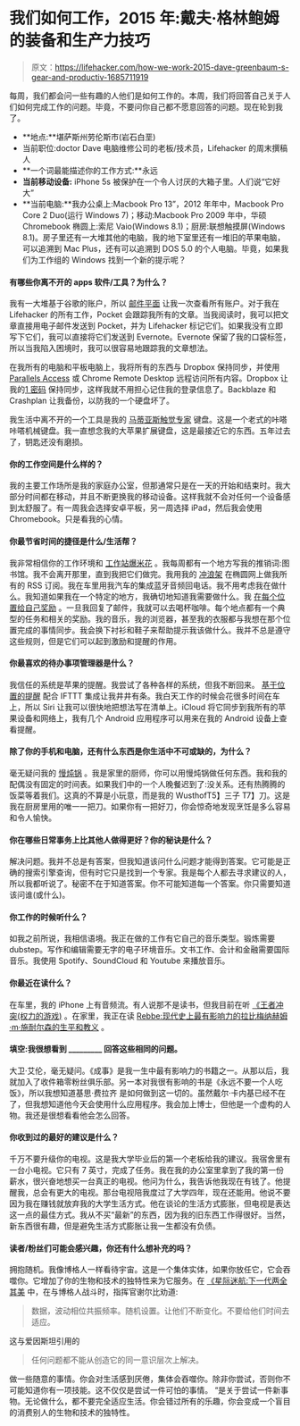# 我们如何工作，2015 年:戴夫·格林鲍姆的装备和生产力技巧

> 原文：<https://lifehacker.com/how-we-work-2015-dave-greenbaum-s-gear-and-productiv-1685711919>

每周，我们都会问一些有趣的人他们是如何工作的。本周，我们将回答自己关于人们如何完成工作的问题。毕竟，不要问你自己都不愿意回答的问题。现在轮到我了。



*   **地点:**堪萨斯州劳伦斯市(岩石白垩)
*   当前职位:doctor Dave 电脑维修公司的老板/技术员，Lifehacker 的周末撰稿人
*   **一个词最能描述你的工作方式:**永远
*   **当前移动设备:** iPhone 5s 被保护在一个令人讨厌的大箱子里。人们说“它好大”
*   **当前电脑:**我办公桌上:Macbook Pro 13”，2012 年年中，Macbook Pro Core 2 Duo(运行 Windows 7)；移动:Macbook Pro 2009 年中，华硕 Chromebook 椭圆上:索尼 Vaio(Windows 8.1)；厨房:联想触摸屏(Windows 8.1)。房子里还有一大堆其他的电脑，我的地下室里还有一堆旧的苹果电脑，可以追溯到 Mac Plus，还有可以追溯到 DOS 5.0 的个人电脑。毕竟，如果我们为工作组的 Windows 找到一个新的提示呢？

#### **有哪些你离不开的 apps 软件/工具？为什么？**

我有一大堆基于谷歌的账户，所以 [邮件平面](http://mailplaneapp.com/) 让我一次查看所有账户。对于我在 Lifehacker 的所有工作，Pocket 会跟踪我所有的文章。当我阅读时，我可以把文章直接用电子邮件发送到 Pocket，并为 Lifehacker 标记它们。如果我没有立即写下它们，我可以直接将它们发送到 Evernote。Evernote 保留了我的口袋标签，所以当我陷入困境时，我可以很容易地跟踪我的文章想法。

在我所有的电脑和平板电脑上，我将所有的东西与 Dropbox 保持同步，并使用 [Parallels Access](http://lifehacker.com/parallels-access-2-5-controls-your-remote-computer-from-1679503751) 或 Chrome Remote Desktop 远程访问所有内容。Dropbox 让我的[1 密码](http://lifehacker.com/behind-the-app-the-story-of-1password-1643425238) 保持同步，这样我就不用担心记住我的登录信息了。Backblaze 和 Crashplan 让我备份，以防我的一个硬盘坏了。

我生活中离不开的一个工具是我的 [马蒂亚斯触觉专家](http://matias.ca/tactilepro/) 键盘。这是一个老式的咔嗒咔嗒机械键盘。我一直想念我的大苹果扩展键盘，这是最接近它的东西。五年过去了，钥匙还没有磨损。

#### 你的工作空间是什么样的？

我的主要工作场所是我的家庭办公室，但那通常只是在一天的开始和结束时。我大部分时间都在移动，并且不断更换我的移动设备。这样我就不会对任何一个设备感到太舒服了。有一周我会选择安卓平板，另一周选择 iPad，然后我会使用 Chromebook。只是看我的心情。

#### 你最节省时间的捷径是什么/生活帮？

我非常相信你的工作环境和 [工作站爆米花](https://lifehacker.com/work-more-productively-on-your-own-by-playing-workstat-1522908803) 。我每周都有一个地方写我的推销词:图书馆。我不会离开那里，直到我把它们做完。我用我的 [冲浪架](http://lifehacker.com/the-sufrshelf-turns-exercise-equipment-into-a-walking-d-1564264528) 在椭圆网上做我所有的 RSS 订阅。我在车里用我汽车的集成蓝牙音频回电话。我不用考虑我在做什么。我知道如果我在一个特定的地方，我确切地知道我需要做什么。我 [在每个位置给自己奖励](http://lifehacker.com/give-yourself-relevant-rewards-not-random-ones-to-sta-1666723053) 。一旦我回复了邮件，我就可以去喝杯咖啡。每个地点都有一个典型的任务和相关的奖励。我的音乐，我的浏览器，甚至我的衣服都与我想在那个位置完成的事情同步。我会换下衬衫和鞋子来帮助提示我该做什么。我并不总是遵守这些规则，但是它们可以起到激励和提醒的作用。

#### 你最喜欢的待办事项管理器是什么？

我信任的系统是苹果的提醒。我尝试了各种各样的系统，但我不断回来。 [基于位置的提醒](https://lifehacker.com/the-best-clever-uses-for-location-based-reminders-1578747141) 配合 IFTTT 集成让我井井有条。我白天工作的时候会花很多时间在车上，所以 Siri 让我可以很快地把想法写在清单上。iCloud 将它同步到我所有的苹果设备和网络上，我有几个 Android 应用程序可以用来在我的 Android 设备上查看提醒。

#### 除了你的手机和电脑，还有什么东西是你生活中不可或缺的，为什么？

毫无疑问我的 [慢炖锅](https://lifehacker.com/make-almost-any-recipe-work-in-a-slow-cooker-with-this-1593228858) 。我是家里的厨师，你可以用慢炖锅做任何东西。我和我的配偶没有固定的时间表。如果我们中的一个人晚餐迟到了:没关系。还有热腾腾的饭菜等着我们。这真的不算是小玩意，而是我的 WusthofT5】三子 T7】刀。这是我在厨房里用的唯一一把刀。如果你有一把好刀，你会惊奇地发现烹饪是多么容易和令人愉快。

#### 你在哪些日常事务上比其他人做得更好？你的秘诀是什么？

解决问题。我并不总是有答案，但我知道该问什么问题才能得到答案。它可能是正确的搜索引擎查询，但有时它只是找到一个专家。我是每个人都去寻求建议的人，所以我都听说了。秘密不在于知道答案。你不可能知道每一个答案。你只需要知道该问谁(或什么)。

#### 你工作的时候听什么？

如我之前所说，我相信语境。我正在做的工作有它自己的音乐类型。锻炼需要 dubstep。写作和编辑需要无字的电子环境音乐。文书工作、会计和金融需要国际音乐。我使用 Spotify、SoundCloud 和 Youtube 来播放音乐。

#### 你最近在读什么？

在车里，我的 iPhone 上有音频流。有人说那不是读书，但我目前在听 [《王者冲突(权力的游戏)](http://www.audible.com/pd/Sci-Fi-Fantasy/A-Clash-of-Kings-Audiobook/B002UZKIBO) 。在家里，我正在读 [Rebbe:现代史上最有影响力的拉比梅纳赫姆·m·施耐尔森的生平和教义](http://www.amazon.com/Rebbe-Teachings-Menachem-Schneerson-Influential/dp/0062318985?asc_campaign=InlineText&asc_refurl=https://lifehacker.com/how-we-work-2015-dave-greenbaum-s-gear-and-productiv-1685711919&asc_source=&tag=kinjalifehackerlink-20) 。

#### 填空:我很想看到 _________ 回答这些相同的问题。

大卫·艾伦，毫无疑问。《成事》是我一生中最有影响力的书籍之一。从那以后，我就加入了收件箱零粉丝俱乐部。另一本对我很有影响的书是《永远不要一个人吃饭》，所以我想知道基思·费拉齐 是如何做到这一切的。虽然戴尔·卡内基已经不在了，但我想知道他今天会使用什么应用程序。我会加上博士，但他是一个虚构的人物。我还是很想看看他会怎么回答。

#### 你收到过的最好的建议是什么？

千万不要升级你的电视。这是我大学毕业后的第一个老板给我的建议。我宿舍里有一台小电视。它只有 7 英寸，完成了任务。我在我的办公室里拿到了我的第一份薪水，很兴奋地想买一台真正的电视。他问为什么，我告诉他我现在有钱了。他提醒我，总会有更大的电视。那台电视陪我度过了大学四年，现在还能用。他说不要因为我在赚钱就放弃我的大学生活方式。他在谈论的生活方式膨胀，但电视是表达这一点的最佳方式。我从不买“最新”的东西，因为我的旧东西工作得很好。当然，新东西很有趣，但是避免生活方式膨胀让我一生都没有负债。

#### 读者/粉丝们可能会感兴趣，你还有什么想补充的吗？

拥抱随机。我像博格人一样看待宇宙。这是一个集体实体，如果你放任它，它会吞噬你。它增加了你的生物和技术的独特性来为它服务。在 [《星际迷航:下一代两全其美](http://en.wikipedia.org/wiki/The_Best_of_Both_Worlds_%28Star_Trek:_The_Next_Generation%29) 中，在与博格人战斗时，指挥官谢尔比劝道:

> 数据，波动相位共振频率。随机设置。让他们不断变化。不要给他们时间去适应。

这与爱因斯坦引用的

> 任何问题都不能从创造它的同一意识层次上解决。

做一些随意的事情。你会对生活感到厌倦，集体会吞噬你。除非你尝试，否则你不可能知道你有一项技能。这不仅仅是尝试一件可怕的事情。 “是关于尝试一件新事物。无论做什么，都不要完全适应生活。你会错过所有的乐趣，你会变成一个盲目的消费别人的生物和技术的独特性。